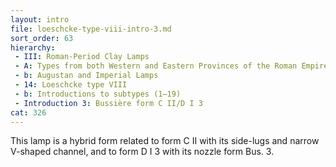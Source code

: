 ```yaml
---
layout: intro
file: loeschcke-type-viii-intro-3.md
sort_order: 63
hierarchy:
 - III: Roman-Period Clay Lamps
 - A: Types from both Western and Eastern Provinces of the Roman Empire
 - b: Augustan and Imperial Lamps
 - 14: Loeschcke type VIII
 - b: Introductions to subtypes (1–19)
 - Introduction 3: Bussière form C II/D I 3
cat: 326
---
```


This lamp is a hybrid form related to form C II with its side-lugs and narrow V-shaped channel, and to form D I 3 with its nozzle form Bus. 3.
